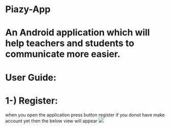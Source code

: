 # Piazy-App
# An Android application which will help teachers and students to communicate more easier.

# User Guide:
# 1-)  Register:
when you open the application press button register if you donot have make account yet then the below view will appear
![](image/Register.jpeg)

